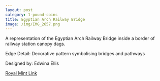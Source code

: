```yaml
---
layout: post
category: 1-pound-coins
title: Egyptian Arch Railway Bridge
image: /img/IMG_2657.png
---
```


A representation of the Egyptian Arch Railway Bridge inside a border of railway station canopy dags.

Edge Detail: 
Decorative pattern symbolising bridges and pathways

Designed by: 
Edwina Ellis

[Royal Mint Link](http://www.royalmint.com/discover/uk-coins/coin-design-and-specifications/one-pound-coin/2006-egyptian-arch)
